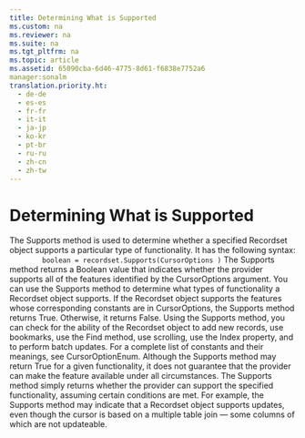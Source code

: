 ```yaml
---
title: Determining What is Supported
ms.custom: na
ms.reviewer: na
ms.suite: na
ms.tgt_pltfrm: na
ms.topic: article
ms.assetid: 65090cba-6d46-4775-8d61-f6838e7752a6
manager:sonalm
translation.priority.ht: 
  - de-de
  - es-es
  - fr-fr
  - it-it
  - ja-jp
  - ko-kr
  - pt-br
  - ru-ru
  - zh-cn
  - zh-tw
---
```

# Determining What is Supported
<?xml version="1.0" encoding="utf-8"?>
<developerReferenceWithoutSyntaxDocument xmlns="http://ddue.schemas.microsoft.com/authoring/2003/5" xmlns:xlink="http://www.w3.org/1999/xlink" xmlns:xsi="http://www.w3.org/2001/XMLSchema-instance" xsi:schemaLocation="http://ddue.schemas.microsoft.com/authoring/2003/5 http://dduestorage.blob.core.windows.net/ddueschema/developer.xsd">
  <introduction>
    <para>The <legacyBold>Supports</legacyBold> method is used to determine whether a specified <legacyBold>Recordset</legacyBold> object supports a particular type of functionality. It has the following syntax:</para>
    <code>
        boolean = recordset.Supports(CursorOptions )</code>
  </introduction>
  <languageReferenceRemarks>
    <content>
      <para>The <legacyBold>Supports</legacyBold> method returns a Boolean value that indicates whether the provider supports all of the features identified by the CursorOptions argument. You can use the <legacyBold>Supports</legacyBold> method to determine what types of functionality a <legacyBold>Recordset</legacyBold> object supports. If the <legacyBold>Recordset</legacyBold> object supports the features whose corresponding constants are in <legacyItalic>CursorOptions</legacyItalic>, the <legacyBold>Supports</legacyBold> method returns <legacyBold>True</legacyBold>. Otherwise, it returns <legacyBold>False</legacyBold>.</para>
      <para>Using the <legacyBold>Supports</legacyBold> method, you can check for the ability of the <legacyBold>Recordset</legacyBold> object to add new records, use bookmarks, use the <legacyBold>Find</legacyBold> method, use scrolling, use the <legacyBold>Index</legacyBold> property, and to perform batch updates. For a complete list of constants and their meanings, see <legacyLink xlink:href="4e10cda7-ce81-4466-94c2-844d38191cf1">CursorOptionEnum</legacyLink>.</para>
      <para>Although the <legacyBold>Supports</legacyBold> method may return <legacyBold>True</legacyBold> for a given functionality, it does not guarantee that the provider can make the feature available under all circumstances. The <legacyBold>Supports</legacyBold> method simply returns whether the provider can support the specified functionality, assuming certain conditions are met. For example, the <legacyBold>Supports</legacyBold> method may indicate that a <legacyBold>Recordset</legacyBold> object supports updates, even though the cursor is based on a multiple table join — some columns of which are not updateable.</para>
    </content>
  </languageReferenceRemarks>
  <relatedTopics />
</developerReferenceWithoutSyntaxDocument>